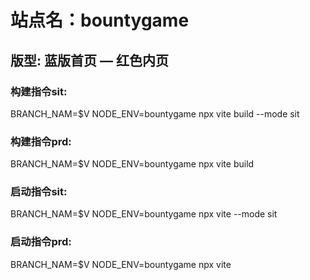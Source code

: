 # 站点名：bountygame

## 版型: 蓝版首页 — 红色内页

### 构建指令sit:
BRANCH_NAM=$V NODE_ENV=bountygame npx vite build --mode sit

### 构建指令prd:
BRANCH_NAM=$V NODE_ENV=bountygame npx vite build

### 启动指令sit:
BRANCH_NAM=$V NODE_ENV=bountygame npx vite --mode sit

### 启动指令prd:
BRANCH_NAM=$V NODE_ENV=bountygame npx vite
